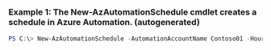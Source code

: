 ### Example 1: The New-AzAutomationSchedule cmdlet creates a schedule in Azure Automation. (autogenerated)
```powershell
PS C:\> New-AzAutomationSchedule -AutomationAccountName Contoso01 -HourInterval {HourInterval} -Name Schedule01 -ResourceGroupName ResourceGroup01 -StartTime $StartTime
```

